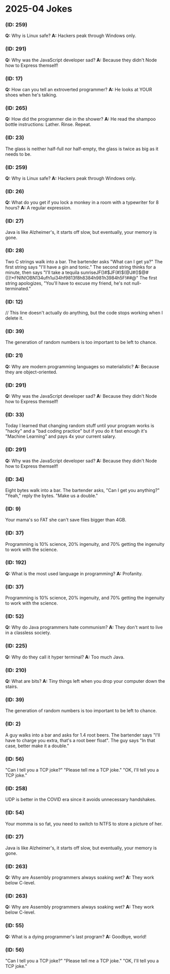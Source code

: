 # 2025-04 Jokes


###  (ID: 259)
**Q:** Why is Linux safe?
**A:** Hackers peak through Windows only.

###  (ID: 291)
**Q:** Why was the JavaScript developer sad?
**A:** Because they didn't Node how to Express themself!

###  (ID: 17)
**Q:** How can you tell an extroverted programmer?
**A:** He looks at YOUR shoes when he's talking.

###  (ID: 265)
**Q:** How did the programmer die in the shower?
**A:** He read the shampoo bottle instructions: Lather. Rinse. Repeat.

###  (ID: 23)
The glass is neither half-full nor half-empty, the glass is twice as big as it needs to be.

###  (ID: 259)
**Q:** Why is Linux safe?
**A:** Hackers peak through Windows only.

###  (ID: 26)
**Q:** What do you get if you lock a monkey in a room with a typewriter for 8 hours?
**A:** A regular expression.

###  (ID: 27)
Java is like Alzheimer's, it starts off slow, but eventually, your memory is gone.

###  (ID: 28)
Two C strings walk into a bar.
The bartender asks "What can I get ya?"
The first string says "I'll have a gin and tonic."
The second string thinks for a minute, then says "I'll take a tequila sunriseJF()#$JF(#)$(@J#()$@#())!*FNIN!OBN134ufh1ui34hf9813f8h8384h981h3984h5F!##@"
The first string apologizes, "You'll have to excuse my friend, he's not null-terminated."

###  (ID: 12)
// This line doesn't actually do anything, but the code stops working when I delete it.

###  (ID: 39)
The generation of random numbers is too important to be left to chance.

###  (ID: 21)
**Q:** Why are modern programming languages so materialistic?
**A:** Because they are object-oriented.

###  (ID: 291)
**Q:** Why was the JavaScript developer sad?
**A:** Because they didn't Node how to Express themself!

###  (ID: 33)
Today I learned that changing random stuff until your program works is "hacky" and a "bad coding practice" but if you do it fast enough it's "Machine Learning" and pays 4x your current salary.

###  (ID: 291)
**Q:** Why was the JavaScript developer sad?
**A:** Because they didn't Node how to Express themself!

###  (ID: 34)
Eight bytes walk into a bar.
The bartender asks, "Can I get you anything?"
"Yeah," reply the bytes.
"Make us a double."

###  (ID: 9)
Your mama's so FAT she can't save files bigger than 4GB.

###  (ID: 37)
Programming is 10% science, 20% ingenuity, and 70% getting the ingenuity to work with the science.

###  (ID: 192)
**Q:** What is the most used language in programming?
**A:** Profanity.

###  (ID: 37)
Programming is 10% science, 20% ingenuity, and 70% getting the ingenuity to work with the science.

###  (ID: 52)
**Q:** Why do Java programmers hate communism?
**A:** They don't want to live in a classless society.

###  (ID: 225)
**Q:** Why do they call it hyper terminal?
**A:** Too much Java.

###  (ID: 210)
**Q:** What are bits?
**A:** Tiny things left when you drop your computer down the stairs.

###  (ID: 39)
The generation of random numbers is too important to be left to chance.

###  (ID: 2)
A guy walks into a bar and asks for 1.4 root beers.
The bartender says "I'll have to charge you extra, that's a root beer float".
The guy says "In that case, better make it a double."

###  (ID: 56)
"Can I tell you a TCP joke?"
"Please tell me a TCP joke."
"OK, I'll tell you a TCP joke."

###  (ID: 258)
UDP is better in the COVID era since it avoids unnecessary handshakes.

###  (ID: 54)
Your momma is so fat, you need to switch to NTFS to store a picture of her.

###  (ID: 27)
Java is like Alzheimer's, it starts off slow, but eventually, your memory is gone.

###  (ID: 263)
**Q:** Why are Assembly programmers always soaking wet?
**A:** They work below C-level.

###  (ID: 263)
**Q:** Why are Assembly programmers always soaking wet?
**A:** They work below C-level.

###  (ID: 55)
**Q:** What is a dying programmer's last program?
**A:** Goodbye, world!

###  (ID: 56)
"Can I tell you a TCP joke?"
"Please tell me a TCP joke."
"OK, I'll tell you a TCP joke."
